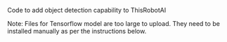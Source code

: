 Code to add object detection capability to ThisRobotAI

Note: Files for Tensorflow model are too large to upload. They need to be installed manually as per the instructions below.


